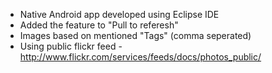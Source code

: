 - Native Android app developed using Eclipse IDE
- Added the feature to "Pull to referesh"
- Images based on mentioned "Tags" (comma seperated)
- Using public flickr feed - http://www.flickr.com/services/feeds/docs/photos_public/
